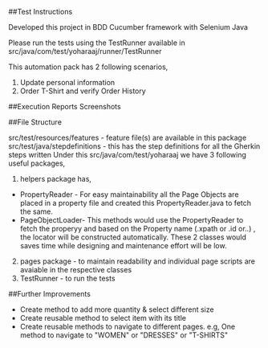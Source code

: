 ##Test Instructions

Developed this project in BDD Cucumber framework with Selenium Java

Please run the tests using the TestRunner available in src/java/com/test/yoharaaj/runner/TestRunner

This automation pack has 2 following scenarios,
1. Update personal information
2. Order T-Shirt and verify Order History

##Execution Reports Screenshots

##File Structure

src/test/resources/features - feature file(s) are available in this package
src/test/java/stepdefinitions - this has the step definitions for all the Gherkin steps written
Under this src/java/com/test/yoharaaj we have 3 following useful packages,
1. helpers package has,
- PropertyReader - For easy maintainability all the Page Objects are placed in a property file and created this PropertyReader.java to fetch the same.
- PageObjectLoader- This methods would use the PropertyReader to fetch the properyy and based on the Property name (.xpath or .id or..) , the locator will be constructed automatically.
These 2 classes would saves time while designing and maintenance effort will be low.
2. pages package - to maintain readability and individual page scripts are avaiable in the respective classes
3. TestRunner - to run the tests

##Further Improvements
- Create method to add more quantity & select different size
- Create reusable method to select item with its title
- Create reusable methods to navigate to different pages. 
    e.g, One method to navigate to "WOMEN" or "DRESSES" or "T-SHIRTS" 
